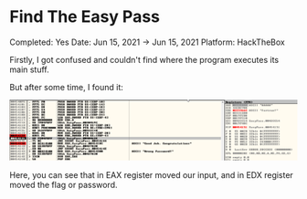# Find The Easy Pass

Completed: Yes
Date: Jun 15, 2021 → Jun 15, 2021
Platform: HackTheBox

Firstly, I got confused and couldn't find where the program executes its main stuff. 

But after some time, I found it:

![ollydb.png](ollydb.png)

Here, you can see that in EAX register moved our input, and in EDX register moved the flag or password.

